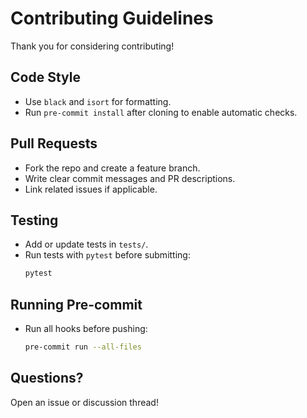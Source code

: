 # Contributing Guidelines

Thank you for considering contributing!

## Code Style
- Use `black` and `isort` for formatting.
- Run `pre-commit install` after cloning to enable automatic checks.

## Pull Requests
- Fork the repo and create a feature branch.
- Write clear commit messages and PR descriptions.
- Link related issues if applicable.

## Testing
- Add or update tests in `tests/`.
- Run tests with `pytest` before submitting:
  ```bash
  pytest
  ```

## Running Pre-commit
- Run all hooks before pushing:
  ```bash
  pre-commit run --all-files
  ```

## Questions?
Open an issue or discussion thread! 